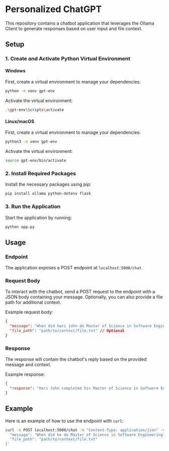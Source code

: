 # Personalized ChatGPT

This repository contains a chatbot application that leverages the Ollama Client to generate responses based on user input and file context.

## Setup

### 1. Create and Activate Python Virtual Environment

#### Windows

First, create a virtual environment to manage your dependencies:

```bash
python -m venv gpt-env
```

Activate the virtual environment:

```bash
.\gpt-env\Scripts\activate
```

#### Linux/macOS

First, create a virtual environment to manage your dependencies:

```bash
python3 -m venv gpt-env
```

Activate the virtual environment:

```bash
source gpt-env/bin/activate
```

### 2. Install Required Packages

Install the necessary packages using pip:

```bash
pip install ollama python-dotenv flask
```

### 3. Run the Application

Start the application by running:

```bash
python app.py
```

## Usage

### Endpoint

The application exposes a POST endpoint at `localhost:5000/chat`.

### Request Body

To interact with the chatbot, send a POST request to the endpoint with a JSON body containing your message. Optionally, you can also provide a file path for additional context.

Example request body:

```json
{
  "message": "When did hari john do Master of Science in Software Engineering?",
  "file_path": "path/to/context/file.txt" // Optional
}
```

### Response

The response will contain the chatbot's reply based on the provided message and context.

Example response:

```json
{
  "response": "Hari John completed his Master of Science in Software Engineering on May 2017."
}
```

## Example

Here is an example of how to use the endpoint with `curl`:

```bash
curl -X POST localhost:5000/chat -H "Content-Type: application/json" -d '{
  "message": "When did he do Master of Science in Software Engineering?",
  "file_path": "path/to/context/file.txt"
}'
```
